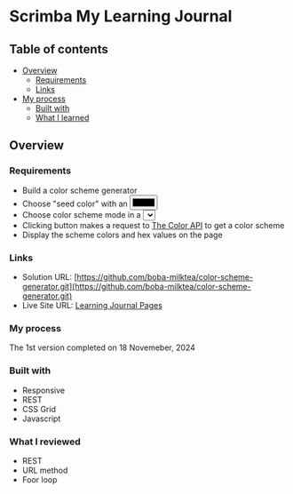 # Scrimba My Learning Journal

## Table of contents

- [Overview](#overview)
  - [Requirements](#rquirements)
  - [Links](#links)
- [My process](#my-process)
  - [Built with](#built-with)
  - [What I learned](#what-i-learned)


## Overview

### Requirements

- Build a color scheme generator
- Choose "seed color" with an <input type="color"/>
- Choose color scheme mode in a <select> box
- Clicking button makes a request to [The Color API](https://www.thecolorapi.com/) to get a color scheme
- Display the scheme colors and hex values on the page
    

### Links

- Solution URL: [https://github.com/boba-milktea/color-scheme-generator.git](https://github.com/boba-milktea/color-scheme-generator.git)
- Live Site URL: [Learning Journal Pages](https://color-scheme-generator-boba.netlify.app)

### My process

The 1st version completed on 18 Novemeber, 2024


### Built with

- Responsive
- REST
- CSS Grid
- Javascript

### What I reviewed

- REST
- URL method
- Foor loop 
 
 
